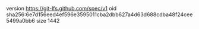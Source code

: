 version https://git-lfs.github.com/spec/v1
oid sha256:6e7d156eed4ef596e3595011cba2dbb627a4d63d688cdba48f24cee5499a0bb6
size 1442
